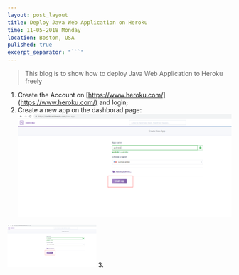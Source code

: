 ```yaml
---
layout: post_layout
title: Deploy Java Web Application on Heroku
time: 11-05-2018 Monday
location: Boston, USA
pulished: true
excerpt_separator: "```"
---
```


> This blog is to show how to deploy Java Web Application to Heroku freely

1. Create the Account on [https://www.heroku.com/](https://www.heroku.com/) and login;
2. Create a new app on the dashborad page:
![alt text](/assets/img/blogs/11052018_1.png)
<img src="/assets/img/blogs/11052018_1.png" width="200px" />
3.
